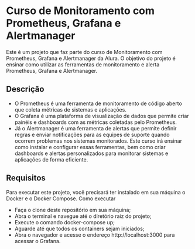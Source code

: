 # Curso de Monitoramento com Prometheus, Grafana e Alertmanager

Este é um projeto que faz parte do curso de Monitoramento com Prometheus, Grafana e Alertmanager da Alura. O objetivo do projeto é ensinar como utilizar as ferramentas de monitoramento e alerta Prometheus, Grafana e Alertmanager.

## Descrição

- O Prometheus é uma ferramenta de monitoramento de código aberto que coleta métricas de sistemas e aplicações. 
- O Grafana é uma plataforma de visualização de dados que permite criar painéis e dashboards com as métricas coletadas pelo Prometheus. 
- Já o Alertmanager é uma ferramenta de alertas que permite definir regras e enviar notificações para as equipes de suporte quando ocorrem problemas nos sistemas monitorados. 
Este curso irá ensinar como instalar e configurar essas ferramentas, bem como criar dashboards e alertas personalizados para monitorar sistemas e aplicações de forma eficiente.

## Requisitos

Para executar este projeto, você precisará ter instalado em sua máquina o Docker e o Docker Compose.
Como executar

- Faça o clone deste repositório em sua máquina;
- Abra o terminal e navegue até o diretório raiz do projeto;
- Execute o comando docker-compose up;
- Aguarde até que todos os containers sejam iniciados;
- Abra o navegador e acesse o endereço http://localhost:3000 para acessar o Grafana.
